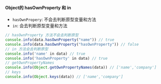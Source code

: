 #### Object的 hasOwnProperty 和 in
- `hasOwnPropery`: 不会去判断原型变量和方法
- `in`: 会去判断原型变量和方法

```js
// hasOwnProperty 方法不会去判断原型
console.info(data.hasOwnProperty("name")) // true
console.info(data.hasOwnProperty("hasOwnProperty")) // false
// in 方法会去判断原型
console.info('name' in data) // true
console.info('hasOwnProperty' in data) // true
// getOwnPropertyNames
console.info(Object.getOwnPropertyNames(data)) // ['name','company']
// keys
console.info(Object.keys(data)) // ['name','company']
```